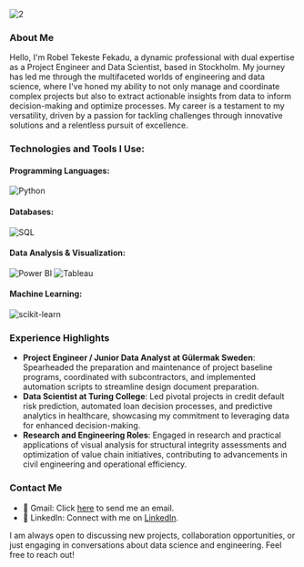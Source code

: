 
![2](https://github.com/roxeliner/roxeliner/assets/125399589/4868a424-2059-44a9-bfcc-29f6f4e820b1)

### About Me
Hello, I'm Robel Tekeste Fekadu, a dynamic professional with dual expertise as a Project Engineer and Data Scientist, based in Stockholm. My journey has led me through the multifaceted worlds of engineering and data science, where I've honed my ability to not only manage and coordinate complex projects but also to extract actionable insights from data to inform decision-making and optimize processes. My career is a testament to my versatility, driven by a passion for tackling challenges through innovative solutions and a relentless pursuit of excellence.

### Technologies and Tools I Use:
#### Programming Languages:
![Python](https://img.shields.io/badge/-Python-3776AB?style=flat&logo=python&logoColor=white)

#### Databases:
![SQL](https://img.shields.io/badge/-SQL-4479A1?style=flat&logo=mysql&logoColor=white)

#### Data Analysis & Visualization:
![Power BI](https://img.shields.io/badge/-Power%20BI-F2C811?style=flat&logo=powerbi&logoColor=black)
![Tableau](https://img.shields.io/badge/-Tableau-E97627?style=flat&logo=tableau&logoColor=white)

#### Machine Learning:
![scikit-learn](https://img.shields.io/badge/-scikit_learn-F7931E?style=flat&logo=scikit-learn&logoColor=white)

### Experience Highlights
- **Project Engineer / Junior Data Analyst at Gülermak Sweden**: Spearheaded the preparation and maintenance of project baseline programs, coordinated with subcontractors, and implemented automation scripts to streamline design document preparation.
- **Data Scientist at Turing College**: Led pivotal projects in credit default risk prediction, automated loan decision processes, and predictive analytics in healthcare, showcasing my commitment to leveraging data for enhanced decision-making.
- **Research and Engineering Roles**: Engaged in research and practical applications of visual analysis for structural integrity assessments and optimization of value chain initiatives, contributing to advancements in civil engineering and operational efficiency.

### Contact Me
- 📧 Gmail: Click [here](mailto:robeliner@gmail.com) to send me an email.
- 🔗 LinkedIn: Connect with me on [LinkedIn](https://www.linkedin.com/in/robel-tekeste-fekadu-7b43b0140/).

I am always open to discussing new projects, collaboration opportunities, or just engaging in conversations about data science and engineering. Feel free to reach out!
